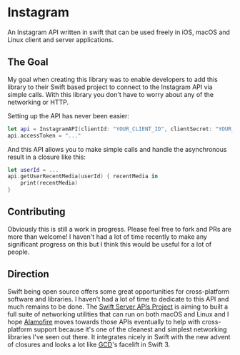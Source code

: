 # Instagram
An Instagram API written in swift that can be used freely in iOS, macOS and Linux client and server applications. 


## The Goal

My goal when creating this library was to enable developers to add this library to their Swift based project to connect to the Instagram API via simple calls.
With this library you don't have to worry about any of the networking or HTTP.

Setting up the API has never been easier:
```swift
let api = InstagramAPI(clientId: "YOUR_CLIENT_ID", clientSecret: "YOUR_CLIENT_SECRET")
api.accessToken = "..."
```

And this API allows you to make simple calls and handle the asynchronous result in a closure like this:
```swift
let userId = ...
api.getUserRecentMedia(userId) { recentMedia in
    print(recentMedia)
}
```

## Contributing

Obviously this is still a work in progress. Please feel free to fork and PRs are more than welcome!
I haven't had a lot of time recently to make any significant progress on this but I think this would be useful for a lot of people.

## Direction

Swift being open source offers some great opportunities for cross-platform software and libraries. I haven't had a lot of time to dedicate to this API and much remains to be done.
The [Swift Server APIs Project](https://swift.org/server-apis/) is aiming to built a full suite of networking utilities that can run on both macOS and Linux and I hope [Alamofire](https://github.com/Alamofire/Alamofire) moves towards those APIs eventually to help with cross-platform support because it's one of the cleanest and simplest networking libraries I've seen out there.
It integrates nicely in Swift with the new advent of closures and looks a lot like [GCD](https://en.wikipedia.org/wiki/Grand_Central_Dispatch)'s facelift in Swift 3.
 
 
 
 
 
 
 
 
 
 
 
 
 
 
 
 
 
 
 
 
 
 
 
 
 
 
 
 
 
 
 
 
 
 
 
 
 
 
 
 
 
 
 
 
 
 
 
 
 
 
 
 
 
 
 
 
 
 
 
 
 
 
 
 
 
 
 
 
 
 
 
 
 
 
 
 
